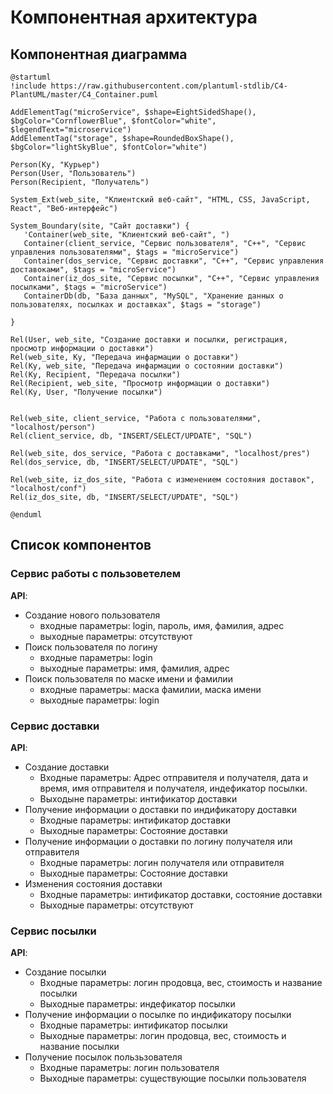 # Компонентная архитектура
<!-- Состав и взаимосвязи компонентов системы между собой и внешними системами с указанием протоколов, ключевые технологии, используемые для реализации компонентов.
Диаграмма контейнеров C4 и текстовое описание. 
-->
## Компонентная диаграмма

```plantuml
@startuml
!include https://raw.githubusercontent.com/plantuml-stdlib/C4-PlantUML/master/C4_Container.puml

AddElementTag("microService", $shape=EightSidedShape(), $bgColor="CornflowerBlue", $fontColor="white", $legendText="microservice")
AddElementTag("storage", $shape=RoundedBoxShape(), $bgColor="lightSkyBlue", $fontColor="white")

Person(Ky, "Курьер")
Person(User, "Пользователь")
Person(Recipient, "Получатель")

System_Ext(web_site, "Клиентский веб-сайт", "HTML, CSS, JavaScript, React", "Веб-интерфейс")

System_Boundary(site, "Сайт доставки") {
   'Container(web_site, "Клиентский веб-сайт", ")
   Container(client_service, "Сервис пользователя", "C++", "Сервис управления пользователями", $tags = "microService")    
   Container(dos_service, "Сервис доставки", "C++", "Сервис управления доставоками", $tags = "microService") 
   Container(iz_dos_site, "Сервис посылки", "C++", "Сервис управления посылками", $tags = "microService")   
   ContainerDb(db, "База данных", "MySQL", "Хранение данных о пользователях, посылках и доставках", $tags = "storage")
   
}

Rel(User, web_site, "Создание доставки и посылки, регистрация, просмотр информации о доставки")
Rel(web_site, Ky, "Передача инфармации о доставки")
Rel(Ky, web_site, "Передача инфармации о состоянии доставки")
Rel(Ky, Recipient, "Передача посылки")
Rel(Recipient, web_site, "Просмотр информации о доставки")
Rel(Ky, User, "Получение посылки")


Rel(web_site, client_service, "Работа с пользователями", "localhost/person")
Rel(client_service, db, "INSERT/SELECT/UPDATE", "SQL")

Rel(web_site, dos_service, "Работа с доставками", "localhost/pres")
Rel(dos_service, db, "INSERT/SELECT/UPDATE", "SQL")

Rel(web_site, iz_dos_site, "Работа с изменением состояния доставок", "localhost/conf")
Rel(iz_dos_site, db, "INSERT/SELECT/UPDATE", "SQL")

@enduml
```
## Список компонентов  

### Сервис работы с пользоветелем
**API**:
-	Создание нового пользователя
      - входные параметры: login, пароль, имя, фамилия, адрес
      - выходные параметры: отсутствуют
-	Поиск пользователя по логину
     - входные параметры:  login
     - выходные параметры: имя, фамилия, адрес
-	Поиск пользователя по маске имени и фамилии
     - входные параметры: маска фамилии, маска имени
     - выходные параметры: login
### Сервис доставки
**API**:
- Создание доставки
  - Входные параметры: Адрес отправителя и получателя, дата и время, имя отправителя и получателя, индефикатор посылки.
  - Выходыне параметры: интификатор доставки
- Получение информации о доставки по индификатору доставки
  - Входные параметры: интификатор доставки
  - Выходные параметры: Состояние доставки
- Получение информации о доставки по логину получателя или отправителя
  - Входные параметры: логин получателя или отправителя
  - Выходные параметры: Состояние доставки
- Изменения состояния доставки
  - Входные параметры: интификатор доставки, состояние доставки
  - Выходные параметры: отсутствуют
### Сервис посылки
**API**:
- Создание посылки
  - Входные параметры: логин продовца, вес, стоимость и название посылки
  - Выходные параметры: индефикатор посылки
- Получение информации о посылке по индификатору посылки
  - Входные параметры: интификатор посылки
  - Выходные параметры: логин продовца, вес, стоимость и название посылки
- Получение посылок пользьзователя
  - Входные параметры: логин пользователя
  - Выходные параметры: существующие посылки пользователя